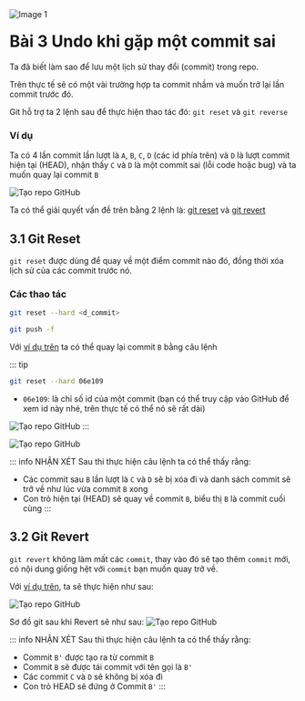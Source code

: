 <img src="https://count-viewer.vercel.app//api/blog/view?url=https://davisupers.web.app/github/session3.html" alt="Image 1" style="float: left">

# Bài 3 Undo khi gặp một commit sai

Ta đã biết làm sao để lưu một lịch sử thay đổi (commit) trong repo.

Trên thực tế sẽ có một vài trường hợp ta commit nhầm và muốn trở lại lần commit trước đó.

Git hỗ trợ ta 2 lệnh sau để thực hiện thao tác đó:     `git reset` và `git reverse`

### Ví dụ
Ta có 4 lần commit lần lượt là `A`, `B`, `C`, `D` (các id phía trên) và `D` là lượt commit hiện tại (HEAD), nhận thấy `C` và `D` là một commit sai (lỗi code hoặc bug) và ta muốn quay lại commit `B`

![Tạo repo GitHub](https://github.com/theanishtar/images/blob/main/angurvad/github/session3/pic1.1.png?raw=true)

Ta có thể giải quyết vấn đề trên bằng 2 lệnh là: [git reset](/github/session3.html#_3-1-git-reset) và [git revert](/session3.html#_3-2-git-revert)
## 3.1 Git Reset

`git reset` được dùng để quay về một điểm commit nào đó, đồng thời xóa lịch sử của các commit trước nó.

### Các thao tác 

```bash
git reset --hard <d_commit>

git push -f
```

Với [ví dụ trên](/github/session3.html#vi-du) ta có thể quay lại commit `B` bằng câu lệnh

::: tip
```bash
git reset --hard 06e109
```
- `06e109`: là chỉ số id của một commit (bạn có thể truy cập vào GitHub để xem id này nhé, trên thực tế có thể nó sẽ rất dài) 

![Tạo repo GitHub](https://github.com/theanishtar/images/blob/main/angurvad/github/session3/pic2.1.png?raw=true)
:::



![Tạo repo GitHub](https://github.com/theanishtar/images/blob/main/angurvad/github/session3/pic2.4.png?raw=true)

::: info NHẬN XÉT
Sau thi thực hiện câu lệnh ta có thể thấy rằng:

- Các commit sau `B` lần lượt là `C` và `D` sẽ bị xóa đi và danh sách commit sẽ trở về như lúc vừa commit `B` xong
- Con trỏ hiện tại (HEAD) sẽ quay về commit `B`, biểu thị `B` là commit cuối cùng
:::

## 3.2 Git Revert

`git revert` không làm mất các `commit`, thay vào đó sẽ tạo thêm `commit` mới, có nội dung giống hệt với `commit` bạn muốn quay trở về.

Với [ví dụ trên](/github/session3.html#vi-du), ta sẽ thực hiện như sau:

![Tạo repo GitHub](https://github.com/theanishtar/images/blob/main/angurvad/github/session3/pic3.png?raw=true)

Sơ đồ git sau khi Revert sẽ như sau:
![Tạo repo GitHub](https://github.com/theanishtar/images/blob/main/angurvad/github/session3/pic3.2.png?raw=true)

::: info NHẬN XÉT
Sau thi thực hiện câu lệnh ta có thể thấy rằng:

- Commit `B'` được tạo ra từ commit `B`
- Commit `B` sẽ được tái commit với tên gọi là `B'`
- Các commit `C` và `D` sẽ không bị xóa đi
- Con trỏ HEAD sẽ đứng ở Commit `B'`
:::








